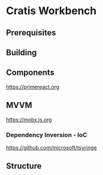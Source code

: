 # Cratis Workbench

## Prerequisites

## Building

## Components

https://primereact.org

## MVVM

https://mobx.js.org

### Dependency Inversion - IoC

https://github.com/microsoft/tsyringe

## Structure
